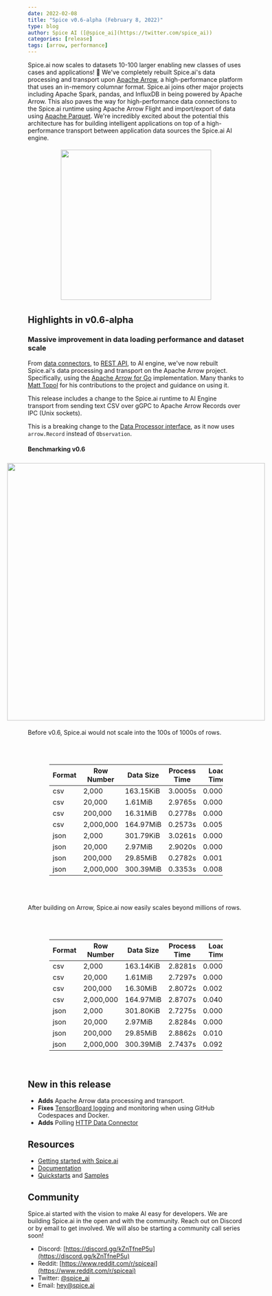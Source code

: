 ```yaml
---
date: 2022-02-08
title: "Spice v0.6-alpha (February 8, 2022)"
type: blog
author: Spice AI ([@spice_ai](https://twitter.com/spice_ai))
categories: [release]
tags: [arrow, performance]
---
```


Spice.ai now scales to datasets 10-100 larger enabling new classes of uses cases and applications! 🚀 We've completely rebuilt Spice.ai's data processing and transport upon [Apache Arrow](https://arrow.apache.org/), a high-performance platform that uses an in-memory columnar format. Spice.ai joins other major projects including Apache Spark, pandas, and InfluxDB in being powered by Apache Arrow. This also paves the way for high-performance data connections to the Spice.ai runtime using Apache Arrow Flight and import/export of data using [Apache Parquet](https://parquet.apache.org/). We're incredibly excited about the potential this architecture has for building intelligent applications on top of a high-performance transport between application data sources the Spice.ai AI engine.

<div style="display: flex; justify-content: center; padding: 5px;">
  <div style="display: flex; flex-direction: column;">
    <a href="https://arrow.apache.org/" target="_blank"><img style="max-width: 350px;" width="350" src="https://user-images.githubusercontent.com/80174/153089981-cd4fcf9e-53d4-4063-ae96-1354c8c6af6b.png" /></a>
  </div>
</div>

## Highlights in v0.6-alpha

### Massive improvement in data loading performance and dataset scale

From [data connectors](https://github.com/spiceai/data-components-contrib/tree/trunk/dataconnectors), to [REST API](https://docs.spiceai.org/api/), to AI engine, we've now rebuilt Spice.ai's data processing and transport on the Apache Arrow project. Specifically, using the [Apache Arrow for Go](https://github.com/apache/arrow/tree/master/go) implementation. Many thanks to [Matt Topol](https://github.com/zeroshade) for his contributions to the project and guidance on using it.

This release includes a change to the Spice.ai runtime to AI Engine transport from sending text CSV over gGPC to Apache Arrow Records over IPC (Unix sockets).

This is a breaking change to the [Data Processor interface](https://github.com/spiceai/data-components-contrib/tree/trunk/dataprocessors#contribution-guide), as it now uses `arrow.Record` instead of `Observation`.

#### Benchmarking v0.6

<div style="display: flex; justify-content: center; padding: 5px;">
  <div style="display: flex; flex-direction: column;">
    <img style="max-width: 600px;" width="600" src="https://user-images.githubusercontent.com/80174/153138709-f9ac4a33-5553-4a98-bea9-68e47650cba0.png" />
  </div>
</div>

Before v0.6, Spice.ai would not scale into the 100s of 1000s of rows.

<div class="table-wide" style="display: grid; justify-content: center; margin: 50px;">

| Format | Row Number | Data Size | Process Time | Load Time | Transport time | Memory Usage |
| ------ | ---------- | --------- | ------------ | --------- | -------------- | ------------ |
| csv    | 2,000      | 163.15KiB | 3.0005s      | 0.0000s   | 0.0100s        | 423.754MiB   |
| csv    | 20,000     | 1.61MiB   | 2.9765s      | 0.0000s   | 0.0938s        | 479.644MiB   |
| csv    | 200,000    | 16.31MiB  | 0.2778s      | 0.0000s   | NA (error)     | 0.000MiB     |
| csv    | 2,000,000  | 164.97MiB | 0.2573s      | 0.0050s   | NA (error)     | 0.000MiB     |
| json   | 2,000      | 301.79KiB | 3.0261s      | 0.0000s   | 0.0282s        | 422.135MiB   |
| json   | 20,000     | 2.97MiB   | 2.9020s      | 0.0000s   | 0.2541s        | 459.138MiB   |
| json   | 200,000    | 29.85MiB  | 0.2782s      | 0.0010s   | NA (error)     | 0.000MiB     |
| json   | 2,000,000  | 300.39MiB | 0.3353s      | 0.0080s   | NA (error)     | 0.000MiB     |

</div>

After building on Arrow, Spice.ai now easily scales beyond millions of rows.

<div class="table-wide" style="display: grid; justify-content: center; margin: 50px;">

| Format | Row Number | Data Size | Process Time | Load Time | Transport time | Memory Usage |
| ------ | ---------- | --------- | ------------ | --------- | -------------- | ------------ |
| csv    | 2,000      | 163.14KiB | 2.8281s      | 0.0000s   | 0.0194s        | 439.580MiB   |
| csv    | 20,000     | 1.61MiB   | 2.7297s      | 0.0000s   | 0.0658s        | 461.836MiB   |
| csv    | 200,000    | 16.30MiB  | 2.8072s      | 0.0020s   | 0.4830s        | 639.763MiB   |
| csv    | 2,000,000  | 164.97MiB | 2.8707s      | 0.0400s   | 4.2680s        | 1897.738MiB  |
| json   | 2,000      | 301.80KiB | 2.7275s      | 0.0000s   | 0.0367s        | 436.238MiB   |
| json   | 20,000     | 2.97MiB   | 2.8284s      | 0.0000s   | 0.2334s        | 473.550MiB   |
| json   | 200,000    | 29.85MiB  | 2.8862s      | 0.0100s   | 1.7725s        | 824.089MiB   |
| json   | 2,000,000  | 300.39MiB | 2.7437s      | 0.0920s   | 16.5743s       | 4044.118MiB  |

</div>

## New in this release

- **Adds** Apache Arrow data processing and transport.
- **Fixes** [TensorBoard logging](https://docs.spiceai.org/training/monitoring/) and monitoring when using GitHub Codespaces and Docker.
- **Adds** Polling [HTTP Data Connector](https://github.com/spiceai/data-components-contrib/blob/trunk/dataconnectors/http/README.md)

## Resources

- [Getting started with Spice.ai](https://docs.spiceai.org/getting-started/)
- [Documentation](https://docs.spiceai.org/)
- [Quickstarts](https://github.com/spiceai/quickstarts/blob/trunk/README.md) and [Samples](https://github.com/spiceai/samples/blob/trunk/README.md)

## Community

Spice.ai started with the vision to make AI easy for developers. We are building Spice.ai in the open and with the community. Reach out on Discord or by email to get involved. We will also be starting a community call series soon!

- Discord: [https://discord.gg/kZnTfneP5u](https://discord.gg/kZnTfneP5u)
- Reddit: [https://www.reddit.com/r/spiceai](https://www.reddit.com/r/spiceai)
- Twitter: [@spice_ai](https://twitter.com/spice_ai)
- Email: [hey@spice.ai](mailto:hey@spice.ai)
